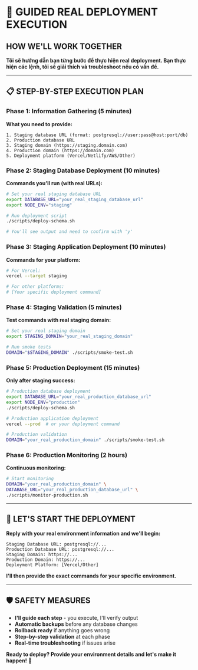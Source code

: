 # 🤝 GUIDED REAL DEPLOYMENT EXECUTION

## **HOW WE'LL WORK TOGETHER**

**Tôi sẽ hướng dẫn bạn từng bước để thực hiện real deployment. Bạn thực hiện các lệnh, tôi sẽ giải thích và troubleshoot nếu có vấn đề.**

---

## **📋 STEP-BY-STEP EXECUTION PLAN**

### **Phase 1: Information Gathering (5 minutes)**
**What you need to provide:**
```
1. Staging database URL (format: postgresql://user:pass@host:port/db)
2. Production database URL
3. Staging domain (https://staging.domain.com)
4. Production domain (https://domain.com)
5. Deployment platform (Vercel/Netlify/AWS/Other)
```

### **Phase 2: Staging Database Deployment (10 minutes)**
**Commands you'll run (with real URLs):**
```bash
# Set your real staging database URL
export DATABASE_URL="your_real_staging_database_url"
export NODE_ENV="staging"

# Run deployment script
./scripts/deploy-schema.sh

# You'll see output and need to confirm with 'y'
```

### **Phase 3: Staging Application Deployment (10 minutes)**
**Commands for your platform:**
```bash
# For Vercel:
vercel --target staging

# For other platforms:
# [Your specific deployment command]
```

### **Phase 4: Staging Validation (5 minutes)**
**Test commands with real staging domain:**
```bash
# Set your real staging domain
export STAGING_DOMAIN="your_real_staging_domain"

# Run smoke tests
DOMAIN="$STAGING_DOMAIN" ./scripts/smoke-test.sh
```

### **Phase 5: Production Deployment (15 minutes)**
**Only after staging success:**
```bash
# Production database deployment
export DATABASE_URL="your_real_production_database_url"
export NODE_ENV="production"
./scripts/deploy-schema.sh

# Production application deployment
vercel --prod  # or your deployment command

# Production validation
DOMAIN="your_real_production_domain" ./scripts/smoke-test.sh
```

### **Phase 6: Production Monitoring (2 hours)**
**Continuous monitoring:**
```bash
# Start monitoring
DOMAIN="your_real_production_domain" \
DATABASE_URL="your_real_production_database_url" \
./scripts/monitor-production.sh
```

---

## **🚀 LET'S START THE DEPLOYMENT**

**Reply with your real environment information and we'll begin:**

```
Staging Database URL: postgresql://...
Production Database URL: postgresql://...
Staging Domain: https://...
Production Domain: https://...
Deployment Platform: [Vercel/Other]
```

**I'll then provide the exact commands for your specific environment.**

---

## **🛡️ SAFETY MEASURES**

- **I'll guide each step** - you execute, I'll verify output
- **Automatic backups** before any database changes
- **Rollback ready** if anything goes wrong
- **Step-by-step validation** at each phase
- **Real-time troubleshooting** if issues arise

**Ready to deploy? Provide your environment details and let's make it happen!** 🚀